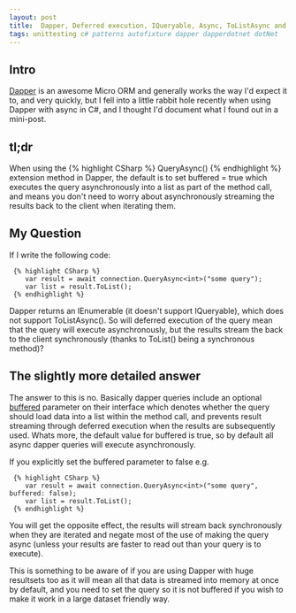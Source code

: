 ```yaml
---
layout: post
title:  Dapper, Deferred execution, IQueryable, Async, ToListAsync and buffered
tags: unittesting c# patterns autofixture dapper dapperdotnet dotNet
---
```


## Intro
[Dapper](http://dapper-tutorial.net/dapper) is an awesome Micro ORM and generally works the way I'd expect it to, and very quickly, but I fell into a little rabbit hole recently when using Dapper with async in C#, and I thought I'd document what I found out in a mini-post.

## tl;dr
When using the {% highlight CSharp %} QueryAsync<T>() {% endhighlight %} extension method in Dapper, the default is to set buffered = true which executes the query asynchronously into a list as part of the method call, and means you don't need to worry about asynchronously streaming the results back to the client when iterating them.

## My Question
If I write the following code:

     {% highlight CSharp %}
        var result = await connection.QueryAsync<int>("some query");
        var list = result.ToList();
     {% endhighlight %}

Dapper returns an IEnumerable<int> (it doesn't support IQueryable), which does not support ToListAsync(). So will deferred execution of the query mean that the query will execute asynchronously, but the results stream the back to the client synchronously (thanks to ToList() being a synchronous method)?

## The slightly more detailed answer
The answer to this is no. Basically dapper queries include an optional [buffered](http://dapper-tutorial.net/buffered) parameter on their interface which denotes whether the query should load data into a list within the method call, and prevents result streaming through deferred execution when the results are subsequently used. Whats more, the default value for buffered is true, so by default all async dapper queries will execute asynchronously. 

If you explicitly set the buffered parameter to false e.g. 

     {% highlight CSharp %}
        var result = await connection.QueryAsync<int>("some query", buffered: false);
        var list = result.ToList();
     {% endhighlight %}

You will get the opposite effect, the results will stream back synchronously when they are iterated and negate most of the use of making the query async (unless your results are faster to read out than your query is to execute). 

This is something to be aware of if you are using Dapper with huge resultsets too as it will mean all that data is streamed into memory at once by default, and you need to set the query so it is not buffered if you wish to make it work in a large dataset friendly way.

